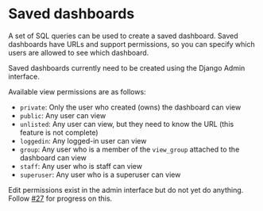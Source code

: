 # Saved dashboards

A set of SQL queries can be used to create a saved dashboard. Saved dashboards have URLs and support permissions, so you can specify which users are allowed to see which dashboard.

Saved dashboards currently need to be created using the Django Admin interface.

Available view permissions are as follows:

- `private`: Only the user who created (owns) the dashboard can view
- `public`: Any user can view
- `unlisted`: Any user can view, but they need to know the URL (this feature is not complete)
- `loggedin`: Any logged-in user can view
- `group`: Any user who is a member of the `view_group` attached to the dashboard can view
- `staff`: Any user who is staff can view
- `superuser`: Any user who is a superuser can view

Edit permissions exist in the admin interface but do not yet do anything. Follow [#27](https://github.com/simonw/django-sql-dashboard/issues/27) for progress on this.
